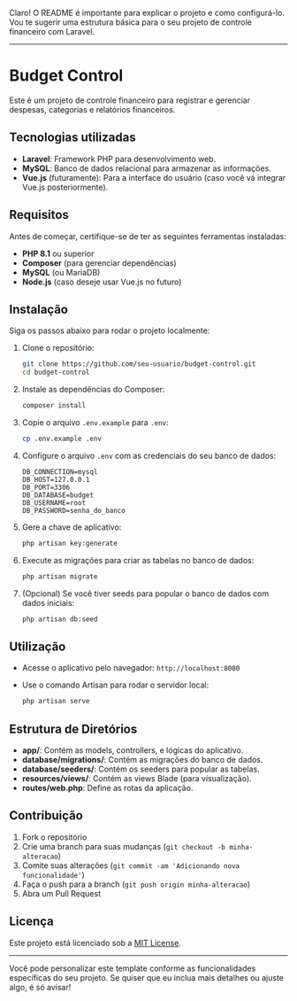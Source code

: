 Claro! O README é importante para explicar o projeto e como configurá-lo. Vou te sugerir uma estrutura básica para o seu projeto de controle financeiro com Laravel.

---

# Budget Control

Este é um projeto de controle financeiro para registrar e gerenciar despesas, categorias e relatórios financeiros.

## Tecnologias utilizadas

- **Laravel**: Framework PHP para desenvolvimento web.
- **MySQL**: Banco de dados relacional para armazenar as informações.
- **Vue.js** (futuramente): Para a interface do usuário (caso você vá integrar Vue.js posteriormente).

## Requisitos

Antes de começar, certifique-se de ter as seguintes ferramentas instaladas:

- **PHP 8.1** ou superior
- **Composer** (para gerenciar dependências)
- **MySQL** (ou MariaDB)
- **Node.js** (caso deseje usar Vue.js no futuro)

## Instalação

Siga os passos abaixo para rodar o projeto localmente:

1. Clone o repositório:

   ```bash
   git clone https://github.com/seu-usuario/budget-control.git
   cd budget-control
   ```

2. Instale as dependências do Composer:

   ```bash
   composer install
   ```

3. Copie o arquivo `.env.example` para `.env`:

   ```bash
   cp .env.example .env
   ```

4. Configure o arquivo `.env` com as credenciais do seu banco de dados:

   ```dotenv
   DB_CONNECTION=mysql
   DB_HOST=127.0.0.1
   DB_PORT=3306
   DB_DATABASE=budget
   DB_USERNAME=root
   DB_PASSWORD=senha_do_banco
   ```

5. Gere a chave de aplicativo:

   ```bash
   php artisan key:generate
   ```

6. Execute as migrações para criar as tabelas no banco de dados:

   ```bash
   php artisan migrate
   ```

7. (Opcional) Se você tiver seeds para popular o banco de dados com dados iniciais:

   ```bash
   php artisan db:seed
   ```

## Utilização

- Acesse o aplicativo pelo navegador: `http://localhost:8000`
- Use o comando Artisan para rodar o servidor local:

   ```bash
   php artisan serve
   ```

## Estrutura de Diretórios

- **app/**: Contém as models, controllers, e lógicas do aplicativo.
- **database/migrations/**: Contém as migrações do banco de dados.
- **database/seeders/**: Contém os seeders para popular as tabelas.
- **resources/views/**: Contém as views Blade (para visualização).
- **routes/web.php**: Define as rotas da aplicação.

## Contribuição

1. Fork o repositório
2. Crie uma branch para suas mudanças (`git checkout -b minha-alteracao`)
3. Comite suas alterações (`git commit -am 'Adicionando nova funcionalidade'`)
4. Faça o push para a branch (`git push origin minha-alteracao`)
5. Abra um Pull Request

## Licença

Este projeto está licenciado sob a [MIT License](LICENSE).

---

Você pode personalizar este template conforme as funcionalidades específicas do seu projeto. Se quiser que eu inclua mais detalhes ou ajuste algo, é só avisar!